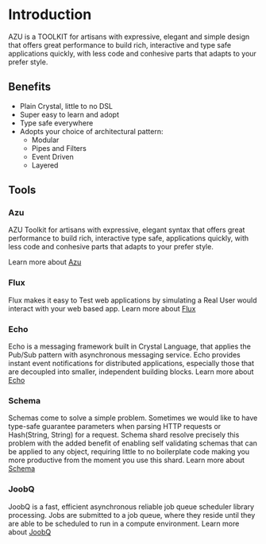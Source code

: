 # Introduction

AZU is a TOOLKIT for artisans with expressive, elegant and simple design that offers great performance to build rich, 
interactive and type safe applications quickly, with less code and conhesive parts that adapts to your prefer style. 

## Benefits

* Plain Crystal, little to no DSL
* Super easy to learn and adopt
* Type safe everywhere
* Adopts your choice of architectural pattern: 
  * Modular
  * Pipes and Filters
  * Event Driven
  * Layered

## Tools 

### Azu

AZU Toolkit for artisans with expressive, elegant syntax that offers great performance to build rich, interactive type safe, applications quickly, with less code and conhesive parts that adapts to your prefer style.

Learn more about [Azu](azu/Azu)

### Flux 

Flux makes it easy to Test web applications by simulating a Real User would interact with your web based app.
Learn more about [Flux](flux/)
### Echo

Echo is a messaging framework built in Crystal Language, that applies the Pub/Sub pattern with asynchronous messaging service. Echo provides instant event notifications for distributed applications, especially those that are decoupled into smaller, independent building blocks.
Learn more about [Echo](echo/)
### Schema

Schemas come to solve a simple problem. Sometimes we would like to have type-safe guarantee parameters when parsing HTTP requests or Hash(String, String) for a request. Schema shard resolve precisely this problem with the added benefit of enabling self validating schemas that can be applied to any object, requiring little to no boilerplate code making you more productive from the moment you use this shard.
Learn more about [Schema](schema/)
### JoobQ

JoobQ is a fast, efficient asynchronous reliable job queue scheduler library processing. Jobs are submitted to a job queue, where they reside until they are able to be scheduled to run in a compute environment.
Learn more about [JoobQ](joobq/)


